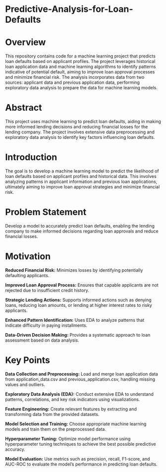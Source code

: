 # Predictive-Analysis-for-Loan-Defaults
# Overview

This repository contains code for a machine learning project that predicts loan defaults based on applicant profiles. The project leverages historical loan application data and machine learning algorithms to identify patterns indicative of potential default, aiming to improve loan approval processes and minimize financial risk. The analysis incorporates data from two sources: applicant data and previous application data, performing exploratory data analysis to prepare the data for machine learning models.

# Abstract

This project uses machine learning to predict loan defaults, aiding in making more informed lending decisions and reducing financial losses for the lending company. The project involves extensive data preprocessing and exploratory data analysis to identify key factors influencing loan defaults.

# Introduction

The goal is to develop a machine learning model to predict the likelihood of loan defaults based on applicant profiles and historical data. This involves analyzing patterns in applicant information and previous loan applications, ultimately aiming to improve loan approval strategies and minimize financial risk.

# Problem Statement

Develop a model to accurately predict loan defaults, enabling the lending company to make informed decisions regarding loan approvals and reduce financial losses.

# Motivation

**Reduced Financial Risk:** Minimizes losses by identifying potentially defaulting applicants.

**Improved Loan Approval Process:** Ensures that capable applicants are not rejected due to insufficient credit history.

**Strategic Lending Actions:** Supports informed actions such as denying loans, reducing loan amounts, or lending at higher interest rates to risky applicants.

**Enhanced Pattern Identification:** Uses EDA to analyze patterns that indicate difficulty in paying installments.

**Data-Driven Decision Making:** Provides a systematic approach to loan assessment based on data analysis.

# Key Points

**Data Collection and Preprocessing:** Load and merge loan application data from application_data.csv and previous_application.csv, handling missing values and outliers.

**Exploratory Data Analysis (EDA):** Conduct extensive EDA to understand patterns, correlations, and key risk indicators using visualizations.

**Feature Engineering:** Create relevant features by extracting and transforming data from the provided datasets.

**Model Selection and Training:** Choose appropriate machine learning models and train them on the preprocessed data.

**Hyperparameter Tuning:** Optimize model performance using hyperparameter tuning techniques to achieve the best possible predictive accuracy.

**Model Evaluation:** Use metrics such as precision, recall, F1-score, and AUC-ROC to evaluate the model’s performance in predicting loan defaults.

